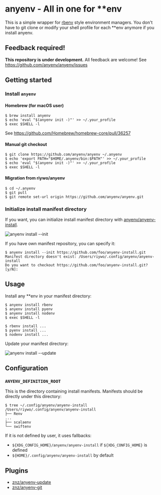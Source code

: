 # anyenv - All in one for \*\*env

This is a simple wrapper for [rbenv](https://github.com/rbenv/rbenv) style environment managers. You don't have to git clone or modify your shell profile for each \*\*env anymore if you install anyenv.

## Feedback required!

**This repository is under development.** All feedback are welcome! See https://github.com/anyenv/anyenv/issues

## Getting started

### Install `anyenv`

#### Homebrew (for macOS user)

```
$ brew install anyenv
$ echo 'eval "$(anyenv init -)"' >> ~/.your_profile
$ exec $SHELL -l
```

See https://github.com/Homebrew/homebrew-core/pull/36257

#### Manual git checkout

```
$ git clone https://github.com/anyenv/anyenv ~/.anyenv
$ echo 'export PATH="$HOME/.anyenv/bin:$PATH"' >> ~/.your_profile
$ echo 'eval "$(anyenv init -)"' >> ~/.your_profile
$ exec $SHELL -l
```

#### Migration from riywo/anyenv

```
$ cd ~/.anyenv
$ git pull
$ git remote set-url origin https://github.com/anyenv/anyenv.git
```

### Initialize install manifest directory

If you want, you can initialize install manifest directory with [anyenv/anyenv-install](https://github.com/anyenv/anyenv-install).

![anyenv install --init](https://anyenv.github.io/assets/img/demo/install-init.gif)

If you have own manifest repository, you can specify it:

```
$ anyenv install --init https://github.com/foo/anyenv-install.git
Manifest directory doesn't exist: /Users/riywo/.config/anyenv/anyenv-install
Do you want to checkout https://github.com/foo/anyenv-install.git? [y/N]:
```

## Usage

Install any **env in your manifest directory:

```
$ anyenv install rbenv
$ anyenv install pyenv
$ anyenv install nodenv
$ exec $SHELL -l

$ rbenv install ...
$ pyenv install ...
$ nodenv install ...
```

Update your manifest directory:

![anyenv install --update](https://anyenv.github.io/assets/img/demo/install-update.gif)

## Configuration

### `ANYENV_DEFINITION_ROOT`
This is the directory containing install manifests. Manifests should be directly under this directory:

```
$ tree ~/.config/anyenv/anyenv-install
/Users/riywo/.config/anyenv/anyenv-install
├── Renv
...
├── scalaenv
└── swiftenv
```

If it is not defined by user, it uses fallbacks:

- `${XDG_CONFIG_HOME}/anyenv/anyenv-install` if `${XDG_CONFIG_HOME}` is defined
- `${HOME}/.config/anyenv/anyenv-install` by default

## Plugins

- [znz/anyenv-update](https://github.com/znz/anyenv-update)
- [znz/anyenv-git](https://github.com/znz/anyenv-git)

